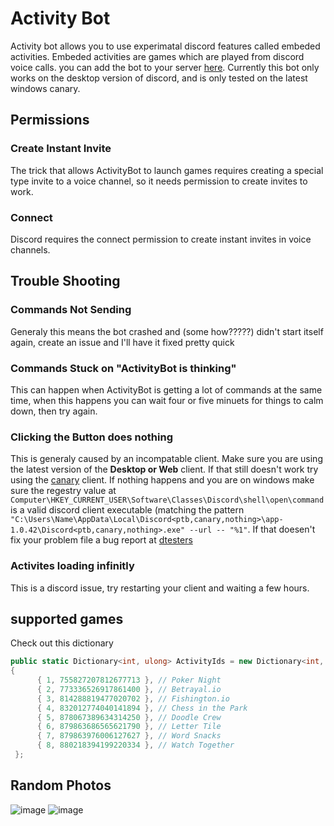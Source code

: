 # Activity Bot
Activity bot allows you to use experimatal discord features called embeded activities. Embeded activities are games which are played from discord voice calls. you can add the bot to your server [here](https://discord.com/api/oauth2/authorize?client_id=895378477052751883&permissions=1&scope=bot%20applications.commands
). Currently this bot only works on the desktop version of discord, and is only tested on the latest windows canary. 
## Permissions
### Create Instant Invite
The trick that allows ActivityBot to launch games requires creating a special type invite to a voice channel, so it needs permission to create invites to work.
### Connect
Discord requires the connect permission to create instant invites in voice channels. 
## Trouble Shooting
### Commands Not Sending
Generaly this means the bot crashed and (some how?????) didn't start itself again, create an issue and I'll have it fixed pretty quick
### Commands Stuck on "ActivityBot is thinking"
This can happen when ActivityBot is getting a lot of commands at the same time, when this happens you can wait four or five minuets for things to calm down, then try again.
### Clicking the Button does nothing
This is generaly caused by an incompatable client. Make sure you are using the latest version of the **Desktop or Web** client. If that still doesn't work try using the [canary](https://support.discord.com/hc/en-us/articles/360035675191-Discord-Testing-Clients) client. If nothing happens and you are on windows make sure the regestry value at `Computer\HKEY_CURRENT_USER\Software\Classes\Discord\shell\open\command` is a valid discord client executable (matching the pattern `"C:\Users\Name\AppData\Local\Discord<ptb,canary,nothing>\app-1.0.42\Discord<ptb,canary,nothing>.exe" --url -- "%1"`. If that doesen't fix your problem file a bug report at [dtesters](https://discord.gg/discord-testers) 
### Activites loading infinitly
This is a discord issue, try restarting your client and waiting a few hours.
## supported games
Check out this dictionary
```cs
public static Dictionary<int, ulong> ActivityIds = new Dictionary<int, ulong>
{
	  { 1, 755827207812677713 }, // Poker Night
	  { 2, 773336526917861400 }, // Betrayal.io
	  { 3, 814288819477020702 }, // Fishington.io
	  { 4, 832012774040141894 }, // Chess in the Park
	  { 5, 878067389634314250 }, // Doodle Crew
	  { 6, 879863686565621790 }, // Letter Tile
	  { 7, 879863976006127627 }, // Word Snacks
	  { 8, 880218394199220334 }, // Watch Together
 };
 ```
## Random Photos
![image](https://user-images.githubusercontent.com/80918250/136310677-136c6db1-df24-49de-93b3-10447942e9e4.png)
![image](https://user-images.githubusercontent.com/80918250/136310710-4bcab1f8-aac6-4432-a046-321fc51c7723.png)
